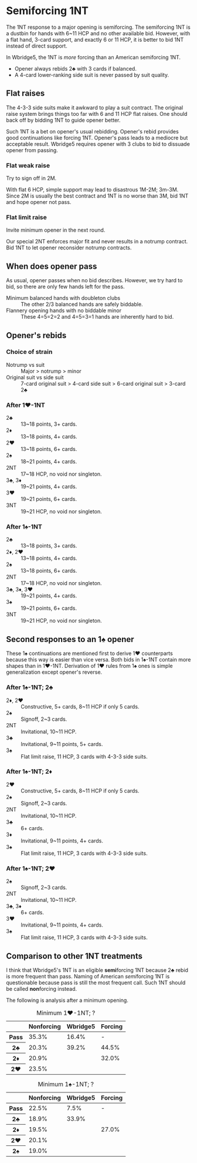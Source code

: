 Semiforcing 1NT
===============
The 1NT response to a major opening is semiforcing.  The semiforcing 1NT is a
dustbin for hands with 6~11 HCP and no other available bid.  However, with
a flat hand, 3-card support, and exactly 6 or 11 HCP, it is better to bid 1NT
instead of direct support.

In Wbridge5, the 1NT is *more* forcing than an American semiforcing 1NT.

* Opener always rebids 2♣ with 3 cards if balanced.
* A 4-card lower-ranking side suit is never passed by suit quality.

Flat raises
-----------
The 4-3-3 side suits make it awkward to play a suit contract.  The original
raise system brings things too far with 6 and 11 HCP flat raises.  One should
back off by bidding 1NT to guide opener better.

Such 1NT is a bet on opener's usual rebidding.  Opener's rebid provides good
continuations like forcing 1NT.  Opener's pass leads to a mediocre but
acceptable result.  Wbridge5 requires opener with 3 clubs to bid to dissuade
opener from passing.

### Flat weak raise ###
Try to sign off in 2M.

With flat 6 HCP, simple support may lead to disastrous 1M-2M; 3m-3M.  Since 2M
is usually the best contract and 1NT is no worse than 3M, bid 1NT and hope
opener not pass.

### Flat limit raise ###
Invite minimum opener in the next round.

Our special 2NT enforces major fit and never results in a notrump contract.
Bid 1NT to let opener reconsider notrump contracts.

When does opener pass
---------------------
As usual, opener passes when no bid describes.  However, we try hard to bid,
so there are only few hands left for the pass.

<dl>
  <dt>Minimum balanced hands with doubleton clubs</dt>
  <dd>The other 2/3 balanced hands are safely biddable.</dd>

  <dt>Flannery opening hands with no biddable minor</dt>
  <dd>These 4=5=2=2 and 4=5=3=1 hands are inherently hard to bid.</dd>
</dl>

Opener's rebids
---------------
### Choice of strain ###
<dl>
  <dt>Notrump vs suit</dt>
  <dd>Major > notrump > minor</dd>

  <dt>Original suit vs side suit</dt>
  <dd>7-card original suit > 4-card side suit > 6-card original suit > 3-card 2♣</dd>
</dl>

### After 1♥-1NT ###
<dl>
  <dt>2♣</dt>
  <dd>13~18 points, 3+ cards.</dd>

  <dt>2♦</dt>
  <dd>13~18 points, 4+ cards.</dd>

  <dt>2♥</dt>
  <dd>13~18 points, 6+ cards.</dd>

  <dt>2♠</dt>
  <dd>18~21 points, 4+ cards.</dd>

  <dt>2NT</dt>
  <dd>17~18 HCP, no void nor singleton.</dd>

  <dt>3♣, 3♦</dt>
  <dd>19~21 points, 4+ cards.</dd>

  <dt>3♥</dt>
  <dd>19~21 points, 6+ cards.</dd>

  <dt>3NT</dt>
  <dd>19~21 HCP, no void nor singleton.</dd>
</dl>

### After 1♠-1NT ###
<dl>
  <dt>2♣</dt>
  <dd>13~18 points, 3+ cards.</dd>

  <dt>2♦, 2♥</dt>
  <dd>13~18 points, 4+ cards.</dd>

  <dt>2♠</dt>
  <dd>13~18 points, 6+ cards.</dd>

  <dt>2NT</dt>
  <dd>17~18 HCP, no void nor singleton.</dd>

  <dt>3♣, 3♦, 3♥</dt>
  <dd>19~21 points, 4+ cards.</dd>

  <dt>3♠</dt>
  <dd>19~21 points, 6+ cards.</dd>

  <dt>3NT</dt>
  <dd>19~21 HCP, no void nor singleton.</dd>
</dl>

Second responses to an 1♠ opener
--------------------------------
These 1♠ continuations are mentioned first to derive 1♥ counterparts because
this way is easier than vice versa.  Both bids in 1♠-1NT contain more shapes
than in 1♥-1NT.  Derivation of 1♥ rules from 1♠ ones is simple generalization
except opener's reverse.

### After 1♠-1NT; 2♣ ###
<dl>
  <dt>2♦, 2♥</dt>
  <dd>Constructive, 5+ cards, 8~11 HCP if only 5 cards.</dd>

  <dt>2♠</dt>
  <dd>Signoff, 2~3 cards.</dd>

  <dt>2NT</dt>
  <dd>Invitational, 10~11 HCP.</dd>

  <dt>3♣</dt>
  <dd>Invitational, 9~11 points, 5+ cards.</dd>

  <dt>3♠</dt>
  <dd>Flat limit raise, 11 HCP, 3 cards with 4-3-3 side suits.</dd>
</dl>

### After 1♠-1NT; 2♦ ###
<dl>
  <dt>2♥</dt>
  <dd>Constructive, 5+ cards, 8~11 HCP if only 5 cards.</dd>

  <dt>2♠</dt>
  <dd>Signoff, 2~3 cards.</dd>

  <dt>2NT</dt>
  <dd>Invitational, 10~11 HCP.</dd>

  <dt>3♣</dt>
  <dd>6+ cards.</dd>

  <dt>3♦</dt>
  <dd>Invitational, 9~11 points, 4+ cards.</dd>

  <dt>3♠</dt>
  <dd>Flat limit raise, 11 HCP, 3 cards with 4-3-3 side suits.</dd>
</dl>

### After 1♠-1NT; 2♥ ###
<dl>
  <dt>2♠</dt>
  <dd>Signoff, 2~3 cards.</dd>

  <dt>2NT</dt>
  <dd>Invitational, 10~11 HCP.</dd>

  <dt>3♣, 3♦</dt>
  <dd>6+ cards.</dd>

  <dt>3♥</dt>
  <dd>Invitational, 9~11 points, 4+ cards.</dd>

  <dt>3♠</dt>
  <dd>Flat limit raise, 11 HCP, 3 cards with 4-3-3 side suits.</dd>
</dl>

Comparison to other 1NT treatments
----------------------------------
I think that Wbridge5's 1NT is an eligible **semi**forcing 1NT because 2♣ rebid
is more frequent than pass.  Naming of American *semi*forcing 1NT is
questionable because pass is still the most frequent call.  Such 1NT should be
called **non**forcing instead.

The following is analysis after a minimum opening.

<table>
<caption>Minimum 1♥-1NT; ?</caption>
<thead>
<tr><th></th><th>Nonforcing</th><th>Wbridge5</th><th>Forcing</th></tr>
</thead>
<tbody class="center">
<tr><th>Pass</th><td>35.3%</td><td>16.4%</td><td>-</td></tr>
<tr><th>2♣</th><td>20.3%</td><td>39.2%</td><td>44.5%</td></tr>
<tr><th>2♦</th><td colspan="2">20.9%</td><td>32.0%</td></tr>
<tr><th>2♥</th><td colspan="3">23.5%</td></tr>
</tbody>
</table>

<table>
<caption>Minimum 1♠-1NT; ?</caption>
<thead>
<tr><th></th><th>Nonforcing</th><th>Wbridge5</th><th>Forcing</th></tr>
</thead>
<tbody class="center">
<tr><th>Pass</th><td>22.5%</td><td>7.5%</td><td>-</td></tr>
<tr><th>2♣</th><td>18.9%</td><td colspan="2">33.9%</td></tr>
<tr><th>2♦</th><td colspan="2">19.5%</td><td>27.0%</td></tr>
<tr><th>2♥</th><td colspan="3">20.1%</td></tr>
<tr><th>2♠</th><td colspan="3">19.0%</td></tr>
</tbody>
</table>
